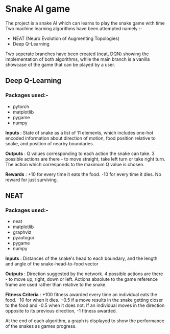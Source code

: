 # Snake AI game
The project is a snake AI which can learns to play the snake game with time
Two machine learning algorithms have been attempted namely :-
* NEAT (Neuro Evolution of Augmenting Topologies)
* Deep Q-Learning
  
Two seperate branches have been created (neat, DQN) showing the implementation of both algorithms, while the main branch is a vanilla showcase of the game that can be played by a user.
## Deep Q-Learning
### Packages used:-
* pytorch
* matplotlib
* pygame
* numpy

**Inputs** : State of snake as a list of 11 elements, which includes one-hot encoded information about direction of motion, food position relative to snake, and position of nearby boundaries.

**Outputs** : Q values corresponding to each action the snake can take. 3 possible actions are there - to move straight, take left turn or take right turn. The action which corresponds to the maximum Q value is chosen.

**Rewards** : +10 for every time it eats the food. -10 for every time it dies. No reward for just surviving.

## NEAT

### Packages used:-
* neat
* matplotlib
* graphviz
* pyautogui
* pygame
* numpy

**Inputs** : Distances of the snake's head to each boundary, and the length and angle of the snake-head-to-food vector

**Outputs** : Direction suggested by the network. 4 possible actions are there - to move up, right, down or left. Actions absolute to the game reference frame are used rather than relative to the snake.

**Fitness Criteria** : +100 fitness awarded every time an individual eats the food. -10 for when it dies. +0.5 if a move results in the snake getting closer to the food and -0.5 when it does not.
If an individual moves in the direction opposite to its previous direction, -1 fitness awarded.

At the end of each algorithm, a graph is displayed to show the performance of the snakes as games progress.
